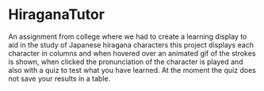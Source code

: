 # HiraganaTutor
An assignment from college where we had to create a learning display to aid in the study of Japanese hiragana characters
this project displays each character in columns and when hovered over an animated gif of the strokes is shown, when clicked the pronunciation of the character is played and also with a quiz to test what you have learned.
At the moment the quiz does not save your results in a table.
